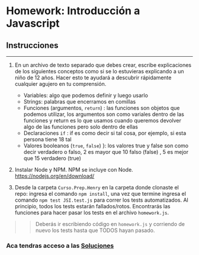 # Homework: Introducción a Javascript

## Instrucciones
---
1. En un archivo de texto separado que debes crear, escribe explicaciones de los siguientes conceptos como si se lo estuvieras explicando a un niño de 12 años. Hacer esto te ayudará a descubrir rápidamente cualquier agujero en tu comprensión.

	* Variables: algo que podemos definir y luego usarlo
	* Strings: palabras que encerramos en comillas 
	* Funciones (argumentos, `return`) : las funciones son objetos que podemos utilizar, los argumentos son como variales dentro de las funciones y return es lo que usamos cuando queremos devolver algo de las funciones pero solo dentro de ellas
	* Declaraciones `if` : if es como decir si tal cosa, por ejemplo, si esta persona tiene 18 tal
	* Valores booleanos (`true`, `false`) }: los valores true y false son como decir verdadero o falso, 2 es mayor que 10 falso (false) , 5 es mejor que 15 verdadero (true)


2. Instalar Node y NPM. NPM se incluye con Node. https://nodejs.org/en/download/

3. Desde la carpeta `Curso.Prep.Henry` en la carpeta donde clonaste el repo: ingresa el comando `npm install`, una vez que termine ingresa el comando `npm test JSI.test.js` para correr los tests automatizados. Al principio, todos los tests estarán fallados/rotos. Encontrarás las funciones para hacer pasar los tests en el archivo `homework.js`.

>> Deberás ir escribiendo código en `homework.js` y corriendo de nuevo los tests hasta que TODOS hayan pasado.


### Aca tendras acceso a las [Soluciones](https://github.com/atralice/Curso.Prep.Henry/blob/solution/02-JS-I/homework/homework.js)
